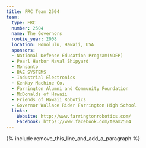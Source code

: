 ```yaml
---
title: FRC Team 2504
team:
  type: FRC
  number: 2504
  name: The Governors
  rookie_year: 2008
  location: Honolulu, Hawaii, USA
  sponsors:
  - National Defense Education Program(NDEP)
  - Pearl Harbor Naval Shipyard
  - Monsanto
  - BAE SYSTEMS
  - Industrial Electronics
  - KenKay Machine Co.
  - Farrington Alumni and Community Foundation
  - McDonalds of Hawaii
  - Friends of Hawaii Robotics
  - Governor Wallace Rider Farrington High School
  links:
    Website: http://www.farringtonrobotics.com/
    Facebook: https://www.facebook.com/team2504
---
```


{% include remove_this_line_and_add_a_paragraph %}